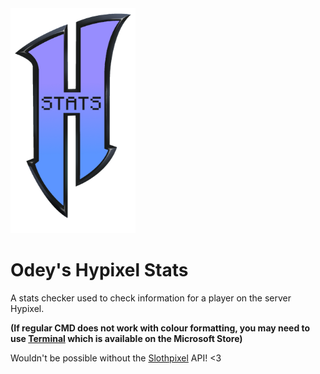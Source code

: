<img height=360 width=200  src=logo.png>

# Odey's Hypixel Stats

A stats checker used to check information for a player on the server Hypixel.

**(If regular CMD does not work with colour formatting, you may need to use <a href="https://apps.microsoft.com/store/detail/windows-terminal/9N0DX20HK701?hl=en-gb&gl=gb">Terminal</a> which is available on the Microsoft Store)**

Wouldn't be possible without the <a href="https://docs.slothpixel.me/">Slothpixel</a> API! <3

